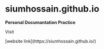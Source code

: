 # siumhossain.github.io
**Personal Documantation Practice**
<p>Visit</p>
[website link](https://siumhossain.github.io/)

